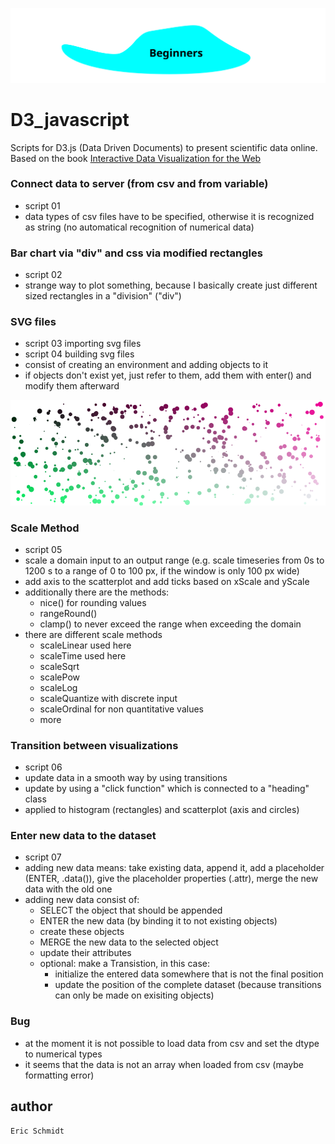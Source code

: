 ![titlepicture](data/example_svg_file.svg)
# D3_javascript

Scripts for D3.js (Data Driven Documents) to present scientific data online. Based on the book [Interactive Data Visualization for the Web](https://www.oreilly.com/library/view/interactive-data-visualization/9781449340223/)
 
### Connect data to server (from csv and from variable)
- script 01
- data types of csv files have to be specified, otherwise it is recognized as string (no automatical recognition of numerical data)

### Bar chart via "div" and css via modified rectangles
- script 02
- strange way to plot something, because I basically create just different sized rectangles in a "division" ("div")

### SVG files
- script 03 importing svg files
- script 04 building svg files
- consist of creating an environment and adding objects to it
- if objects don't exist yet, just refer to them, add them with enter() and modify them afterward

![scatterplot](data/scatter-plot.png)

### Scale Method
- script 05
- scale a domain input to an output range (e.g. scale timeseries from 0s to 1200 s to a range of 0 to 100 px, if the window is only 100 px wide)
- add axis to the scatterplot and add ticks based on xScale and yScale
- additionally there are the methods:
  - nice() for rounding values
  - rangeRound() 
  - clamp() to never exceed the range when exceeding the domain
- there are different scale methods
  - scaleLinear used here
  - scaleTime used here
  - scaleSqrt
  - scalePow
  - scaleLog
  - scaleQuantize with discrete input
  - scaleOrdinal for non quantitative values
  - more

### Transition between visualizations
- script 06
- update data in a smooth way by using transitions
- update by using a "click function" which is connected to a "heading" class
- applied to histogram (rectangles) and scatterplot (axis and circles)

### Enter new data to the dataset
- script 07
- adding new data means: take existing data, append it, add a placeholder (ENTER, .data()), give the placeholder properties (.attr), merge the new data with the old one
- adding new data consist of: 
  - SELECT the object that should be appended
  - ENTER the new data (by binding it to not existing objects)
  - create these objects
  - MERGE the new data to the selected object
  - update their attributes
  - optional: make a Transistion, in this case:
    - initialize the entered data somewhere that is not the final position
    - update the position of the complete dataset (because transitions can only be made on exisiting objects)
  


### Bug
- at the moment it is not possible to load data from csv and set the dtype to numerical types
- it seems that the data is not an array when loaded from csv (maybe formatting error)
## author
```
Eric Schmidt
```


